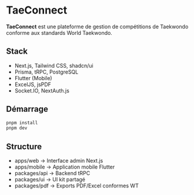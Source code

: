 # TaeConnect

**TaeConnect** est une plateforme de gestion de compétitions de Taekwondo conforme aux standards World Taekwondo.

## Stack

- Next.js, Tailwind CSS, shadcn/ui
- Prisma, tRPC, PostgreSQL
- Flutter (Mobile)
- ExcelJS, jsPDF
- Socket.IO, NextAuth.js

## Démarrage

```bash
pnpm install
pnpm dev
```

## Structure

- apps/web → Interface admin Next.js
- apps/mobile → Application mobile Flutter
- packages/api → Backend tRPC
- packages/ui → UI kit partagé
- packages/pdf → Exports PDF/Excel conformes WT
